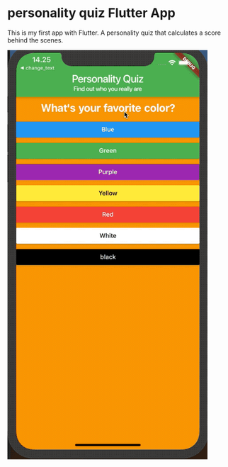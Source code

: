 # personality quiz Flutter App

This is my first app with Flutter. A personality quiz that calculates a score behind the scenes.

![](personality-quiz-demo.gif)